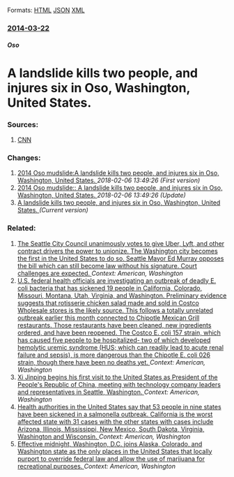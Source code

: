 
Formats: [HTML](/news/2014/03/22/a-landslide-kills-two-people-and-injures-six-in-oso-washington-united-states.html)  [JSON](/news/2014/03/22/a-landslide-kills-two-people-and-injures-six-in-oso-washington-united-states.json)  [XML](/news/2014/03/22/a-landslide-kills-two-people-and-injures-six-in-oso-washington-united-states.xml)  

### [2014-03-22](/news/2014/03/22/index.md)

##### Oso
# A landslide kills two people, and injures six in Oso, Washington, United States. 




### Sources:

1. [CNN](http://www.cnn.com/2014/03/22/us/washington-landslide/index.html?hpt=hp_t2)

### Changes:

1. [2014 Oso mudslide:A landslide kills two people, and injures six in Oso, Washington, United States. ](/news/2014/03/22/2014-oso-mudslide-pa-landslide-kills-two-people-and-injures-six-in-oso-washington-united-states.md) _2018-02-06 13:49:26 (First version)_
2. [2014 Oso mudslide:: A landslide kills two people, and injures six in Oso, Washington, United States. ](/news/2014/03/22/2014-oso-mudslide-a-landslide-kills-two-people-and-injures-six-in-oso-washington-united-states.md) _2018-02-06 13:49:26 (Update)_
2. [A landslide kills two people, and injures six in Oso, Washington, United States. ](/news/2014/03/22/a-landslide-kills-two-people-and-injures-six-in-oso-washington-united-states.md) _(Current version)_

### Related:

1. [The Seattle City Council unanimously votes to give Uber, Lyft, and other contract drivers the power to unionize. The Washington city becomes the first in the United States to do so. Seattle Mayor Ed Murray opposes the bill which can still become law without his signature. Court challenges are expected. ](/news/2015/12/14/the-seattle-city-council-unanimously-votes-to-give-uber-lyft-and-other-contract-drivers-the-power-to-unionize-the-washington-city-becomes.md) _Context: American, Washington_
2. [U.S. federal health officials are investigating an outbreak of deadly E. coli bacteria that has sickened 19 people in California, Colorado, Missouri, Montana, Utah, Virginia, and Washington. Preliminary evidence suggests that rotisserie chicken salad made and sold in Costco Wholesale stores is the likely source. This follows a totally unrelated outbreak earlier this month connected to Chipotle Mexican Grill restaurants. Those restaurants have been cleaned, new ingredients ordered, and have been reopened. The Costco E. coli 157 strain, which has caused five people to be hospitalized- two of which developed hemolytic uremic syndrome (HUS; which can readily lead to acute renal failure and sepsis), is more dangerous than the Chipotle E. coli 026 strain, though there have been no deaths yet. ](/news/2015/11/24/u-s-federal-health-officials-are-investigating-an-outbreak-of-deadly-e-coli-bacteria-that-has-sickened-19-people-in-california-colorado.md) _Context: American, Washington_
3. [Xi Jinping begins his first visit to the United States as President of the People's Republic of China, meeting with technology company leaders and representatives in Seattle, Washington. ](/news/2015/09/22/xi-jinping-begins-his-first-visit-to-the-united-states-as-president-of-the-people-s-republic-of-china-meeting-with-technology-company-leade.md) _Context: American, Washington_
4. [Health authorities in the United States say that 53 people in nine states have been sickened in a salmonella outbreak. California is the worst affected state with 31 cases with the other states with cases include Arizona, Illinois, Mississippi, New Mexico, South Dakota, Virginia, Washington and Wisconsin. ](/news/2015/05/21/health-authorities-in-the-united-states-say-that-53-people-in-nine-states-have-been-sickened-in-a-salmonella-outbreak-california-is-the-wor.md) _Context: American, Washington_
5. [Effective midnight, Washington, D.C. joins Alaska, Colorado, and Washington state as the only places in the United States that locally purport to override federal law and allow the use of marijuana for recreational purposes. ](/news/2015/02/26/effective-midnight-washington-d-c-joins-alaska-colorado-and-washington-state-as-the-only-places-in-the-united-states-that-locally-purpo.md) _Context: American, Washington_
